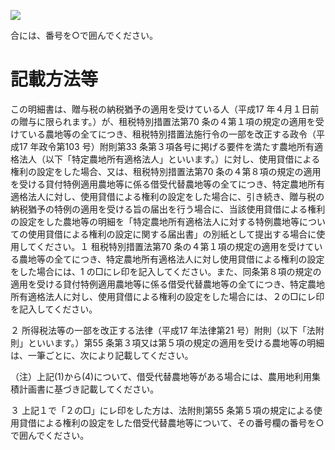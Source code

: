 ![](https://www.nta.go.jp/tmp/3d6e8ad6-79d9-48b8-9bc2-8d143f21954b/images/9838f337f84b1a9c25216bbf6021244f9dc70e891f7b91c2d102637abb68e339.jpg)

合には、番号を○で囲んでください。

# 記載方法等

この明細書は、贈与税の納税猶予の適用を受けている人（平成17 年４月１日前の贈与に限られます。）が、租税特別措置法第70 条の４第１項の規定の適用を受けている農地等の全てにつき、租税特別措置法施行令の一部を改正する政令（平成17 年政令第103 号）附則第33 条第３項各号に掲げる要件を満たす農地所有適格法人（以下「特定農地所有適格法人」といいます。）に対し、使用貸借による権利の設定をした場合、又は、租税特別措置法第70 条の４第８項の規定の適用を受ける貸付特例適用農地等に係る借受代替農地等の全てにつき、特定農地所有適格法人に対し、使用貸借による権利の設定をした場合に、引き続き、贈与税の納税猶予の特例の適用を受ける旨の届出を行う場合に、当該使用貸借による権利の設定をした農地等の明細を「特定農地所有適格法人に対する特例農地等についての使用貸借による権利の設定に関する届出書」の別紙として提出する場合に使用してください。１ 租税特別措置法第70 条の４第１項の規定の適用を受けている農地等の全てにつき、特定農地所有適格法人に対し使用貸借による権利の設定をした場合には、1 の□にレ印を記入してください。また、同条第８項の規定の適用を受ける貸付特例適用農地等に係る借受代替農地等の全てにつき、特定農地所有適格法人に対し、使用貸借による権利の設定をした場合には、２の□にレ印を記入してください。

２ 所得税法等の一部を改正する法律（平成17 年法律第21 号）附則（以下「法附則」といいます。）第55 条第３項又は第５項の規定の適用を受ける農地等の明細は、一筆ごとに、次により記載してください。

（注）上記(1)から(4)について、借受代替農地等がある場合には、農用地利用集積計画書に基づき記載してください。

３ 上記１で「２の□」にレ印をした方は、法附則第55 条第５項の規定による使用貸借による権利の設定をした借受代替農地等について、その番号欄の番号を○で囲んでください。